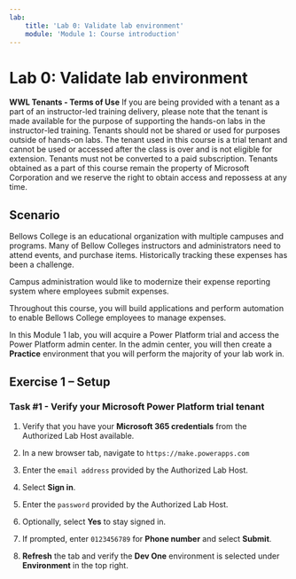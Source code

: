 ```yaml
---
lab:
    title: 'Lab 0: Validate lab environment'
    module: 'Module 1: Course introduction'
---
```


# Lab 0: Validate lab environment

**WWL Tenants - Terms of Use**
If you are being provided with a tenant as a part of an instructor-led training delivery, please note that the tenant is made available for the purpose of supporting the hands-on labs in the instructor-led training. 
Tenants should not be shared or used for purposes outside of hands-on labs. The tenant used in this course is a trial tenant and cannot be used or accessed after the class is over and is not eligible for extension. 
Tenants must not be converted to a paid subscription. Tenants obtained as a part of this course remain the property of Microsoft Corporation and we reserve the right to obtain access and repossess at any time. 

## Scenario

Bellows College is an educational organization with multiple campuses and programs. Many of Bellow Colleges instructors and administrators need to attend events, and purchase items. Historically tracking these expenses has been a challenge.

Campus administration would like to modernize their expense reporting system where employees submit expenses. 

Throughout this course, you will build applications and perform automation to enable Bellows College employees to manage expenses.

In this Module 1 lab, you will acquire a Power Platform trial and access the Power Platform admin center. In the admin center, you will then create a **Practice** environment that you will perform the majority of your lab work in.


## Exercise 1 – Setup

### Task #1 - Verify your Microsoft Power Platform trial tenant

1.  Verify that you have your **Microsoft 365 credentials** from the Authorized Lab Host available. 

2.  In a new browser tab, navigate to `https://make.powerapps.com`

3.  Enter the `email address` provided by the Authorized Lab Host. 

4.  Select **Sign in**. 

5.  Enter the `password` provided by the Authorized Lab Host. 

6.  Optionally, select **Yes** to stay signed in.

7.  If prompted, enter `0123456789` for **Phone number** and select **Submit**.

8.  **Refresh** the tab and verify the **Dev One** environment is selected under **Environment** in the top right. 

